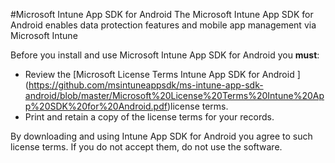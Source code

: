 #Microsoft Intune App SDK for Android 
The Microsoft Intune App SDK for Android enables data protection features and mobile app management via Microsoft Intune 

Before you install and use Microsoft Intune App SDK for Android you **must**:
* Review the [Microsoft License Terms Intune App SDK for Android ] (https://github.com/msintuneappsdk/ms-intune-app-sdk-android/blob/master/Microsoft%20License%20Terms%20Intune%20App%20SDK%20for%20Android.pdf)license terms.
* Print and retain a copy of the license terms for your records.

By downloading and using Intune App SDK for Android you agree to such license terms.  If you do not accept them, do not use the software.

